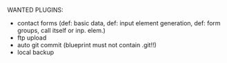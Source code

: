 WANTED PLUGINS:
- contact forms (def: basic data, def: input element generation, def: form groups, call itself or inp. elem.)
- ftp upload
- auto git commit (blueprint must not contain .git!!)
- local backup
